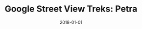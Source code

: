 ---
layout: site
title: "Google Street View Treks: Petra"
date: 2018-01-01
categories: [google]
version: 1.5.9
major: 1
minor: 5
patch: 9
slug: google-street-view-treks-petra
link: http://www.google.com/maps/about/behind-the-scenes/streetview/treks/petra/#streetview
submitter: lpolepeddi
permalink: /sites/:slug
---
